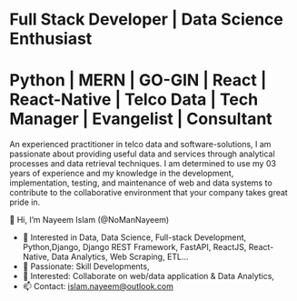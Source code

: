 # Full Stack Developer | Data Science Enthusiast 
 

# Python | MERN | GO-GIN | React | React-Native | Telco Data | Tech Manager | Evangelist | Consultant 

An experienced practitioner in telco data and software-solutions, I am passionate about providing useful data and services through analytical processes and data retrieval techniques. I am determined to use my 03 years of experience and my knowledge in the development, implementation, testing, and maintenance of web and data systems to contribute to the collaborative environment that your company takes great pride in.

👋 Hi, I’m Nayeem Islam (@NoManNayeem)

- 👀 Interested in Data, Data Science, Full-stack Development, Python,Django, Django REST Framework, FastAPI, ReactJS, React-Native, Data Analytics, Web Scraping, ETL...
- 🌱 Passionate: Skill Developments,
- 💞️ Interested: Collaborate on web/data application & Data Analytics,
- 📫 Contact: islam.nayeem@outlook.com
